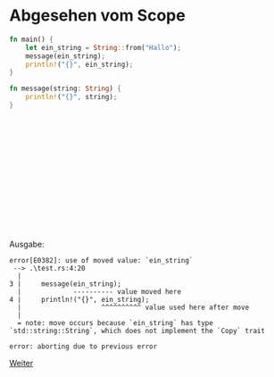 # Abgesehen vom Scope

```Rust
fn main() {
    let ein_string = String::from("Hallo");
    message(ein_string);
    println!("{}", ein_string);
}

fn message(string: String) {
    println!("{}", string);
}
```
<dl>
<br><br><br><br><br><br><br><br><br><br><br><br>
</dl>

Ausgabe:
```
error[E0382]: use of moved value: `ein_string`
 --> .\test.rs:4:20
  |
3 |     message(ein_string);
  |             ---------- value moved here
4 |     println!("{}", ein_string);
  |                    ^^^^^^^^^^ value used here after move
  |
  = note: move occurs because `ein_string` has type `std::string::String`, which does not implement the `Copy` trait

error: aborting due to previous error
```

[Weiter](https://github.com/mpdrescher/pottcpp-rust-vortrag/slides/ownership/ownership5.md)
